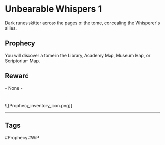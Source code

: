 # Unbearable Whispers 1
Dark runes skitter across the pages of the tome, concealing the Whisperer's allies.
## Prophecy
You will discover a tome in the Library, Academy Map, Museum Map, or Scriptorium Map.
## Reward
\- None -

#
![[Prophecy_inventory_icon.png]]

---
## Tags
#Prophecy
#WiP 